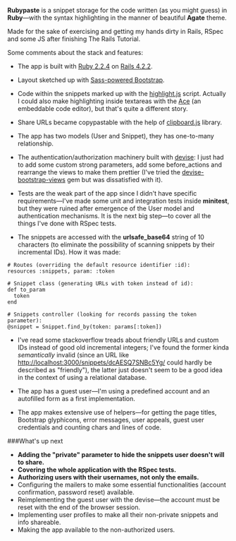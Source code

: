 **Rubypaste** is a snippet storage for the code written (as you might guess) in **Ruby**—with the syntax highlighting in the manner of beautiful **Agate** theme.

Made for the sake of exercising and getting my hands dirty in Rails, RSpec and some JS after finishing The Rails Tutorial.

Some comments about the stack and features:

* The app is built with [Ruby 2.2.4](https://www.ruby-lang.org/en/) on [Rails 4.2.2](http://rubyonrails.org/).

* Layout sketched up with [Sass-powered Bootstrap](https://github.com/twbs/bootstrap-sass).

* Code within the snippets marked up with the [highlight.js](https://highlightjs.org/) script. Actually I could also make highlighting inside textareas with the [Ace](https://ace.c9.io/) (an embeddable code editor), but that's quite a different story.

* Share URLs became copypastable with the help of [clipboard.js](https://clipboardjs.com/) library.

* The app has two models (User and Snippet), they has one-to-many relationship.

* The authentication/authorization machinery built with [devise](https://github.com/plataformatec/devise): I just had to add some custom strong parameters, add some before_actions and rearrange the views to make them prettier (I've tried the [devise-bootstrap-views](https://github.com/hisea/devise-bootstrap-views) gem but was dissatisfied with it).

* Tests are the weak part of the app since I didn't have specific requirements—I've made some unit and integration tests inside **minitest**, but they were ruined after emergence of the User model and authentication mechanisms. It is the next big step—to cover all the things I've done with RSpec tests.

* The snippets are accessed with the **urlsafe_base64** string of 10 characters (to eliminate the possibility of scanning snippets by their incremental IDs). How it was made:

```
# Routes (overriding the default resource identifier :id):
resources :snippets, param: :token

# Snippet class (generating URLs with token instead of id):
def to_param
  token
end

# Snippets controller (looking for records passing the token parameter):
@snippet = Snippet.find_by(token: params[:token])
```

* I've read some stackoverflow treads about friendly URLs and custom IDs instead of good old incremental integers; I've found the former kinda *semantically* invalid (since an URL like [http://localhost:3000/snippets/dcAESQ7SNBc5Yg/](example) could hardly be described as "friendly"), the latter just doesn't seem to be a good idea in the context of using a relational database.

* The app has a guest user—I'm using a predefined account and an autofilled form as a first implementation.

* The app makes extensive use of helpers—for getting the page titles, Bootstrap glyphicons, error messages, user appeals, guest user credentials and counting chars and lines of code.

###What's up next
* **Adding the "private" parameter to hide the snippets user doesn't will to share.**
* **Covering the whole application with the RSpec tests.**
* **Authorizing users with their usernames, not only the emails.**
* Configuring the mailers to make some essential functionalities (account confirmation, password reset) available.
* Reimplementing the guest user with the devise—the account must be reset with the end of the browser session.
* Implementing user profiles to make all their non-private snippets and info shareable.
* Making the app available to the non-authorized users.
